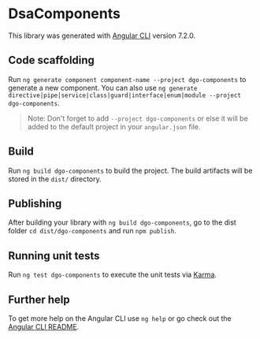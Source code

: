 # DsaComponents

This library was generated with [Angular CLI](https://github.com/angular/angular-cli) version 7.2.0.

## Code scaffolding

Run `ng generate component component-name --project dgo-components` to generate a new component. You can also use `ng generate directive|pipe|service|class|guard|interface|enum|module --project dgo-components`.
> Note: Don't forget to add `--project dgo-components` or else it will be added to the default project in your `angular.json` file. 

## Build

Run `ng build dgo-components` to build the project. The build artifacts will be stored in the `dist/` directory.

## Publishing

After building your library with `ng build dgo-components`, go to the dist folder `cd dist/dgo-components` and run `npm publish`.

## Running unit tests

Run `ng test dgo-components` to execute the unit tests via [Karma](https://karma-runner.github.io).

## Further help

To get more help on the Angular CLI use `ng help` or go check out the [Angular CLI README](https://github.com/angular/angular-cli/blob/master/README.md).
